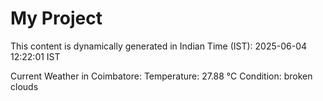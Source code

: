 # My Project

This content is dynamically generated in Indian Time (IST): 2025-06-04 12:22:01 IST


Current Weather in Coimbatore:
Temperature: 27.88 °C
Condition: broken clouds
